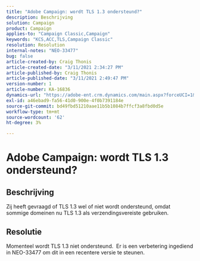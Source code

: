 ```yaml
---
title: "Adobe Campaign: wordt TLS 1.3 ondersteund?"
description: Beschrijving
solution: Campaign
product: Campaign
applies-to: "Campaign Classic,Campaign"
keywords: "KCS,ACC,TLS,Campaign Classic"
resolution: Resolution
internal-notes: "NEO-33477"
bug: false
article-created-by: Craig Thonis
article-created-date: "3/11/2021 2:34:27 PM"
article-published-by: Craig Thonis
article-published-date: "3/11/2021 2:49:47 PM"
version-number: 1
article-number: KA-16836
dynamics-url: "https://adobe-ent.crm.dynamics.com/main.aspx?forceUCI=1&pagetype=entityrecord&etn=knowledgearticle&id=438996dd-7682-eb11-a812-000d3a3b2c6b"
exl-id: a46ebad9-fa56-41d0-900e-4f0b7391184e
source-git-commit: bd49fbd51210aae11b5b1084b7ffcf3a8fbd0d5e
workflow-type: tm+mt
source-wordcount: '62'
ht-degree: 3%

---
```


# Adobe Campaign: wordt TLS 1.3 ondersteund?

## Beschrijving


Zij heeft gevraagd of TLS 1.3 wel of niet wordt ondersteund, omdat sommige domeinen nu TLS 1.3 als verzendingsvereiste gebruiken.


## Resolutie


Momenteel wordt TLS 1.3 niet ondersteund.  Er is een verbetering ingediend in NEO-33477 om dit in een recentere versie te steunen.
